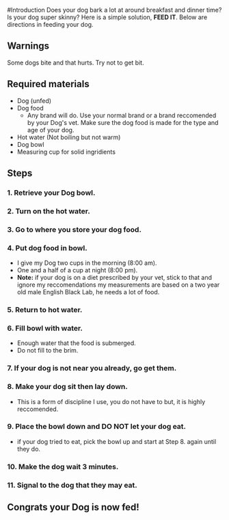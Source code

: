 #Introduction
Does your dog bark a lot at around breakfast and dinner time? Is your dog super skinny? Here is a simple solution, **FEED IT**. 
Below are directions in feeding your dog. 

## Warnings
Some dogs bite and that hurts. Try not to get bit.

## Required materials
* Dog (unfed)
* Dog food 
  - Any brand will do. Use your normal brand or a brand reccomended by your Dog's vet. Make sure the dog food is made for the type and age of your dog.
* Hot water (Not boiling but not warm)
* Dog bowl
* Measuring cup for solid ingridients

## Steps
### 1. Retrieve your Dog bowl.
### 2. Turn on the hot water.
### 3. Go to where you store your dog food.
### 4. Put dog food in bowl.
  * I give my Dog two cups in the morning (8:00 am).
  * One and a half of a cup at night (8:00 pm).
  * **Note:** if your dog is on a diet prescribed by your vet, stick to that and ignore my reccomendations 
  my measurements are based on a two year old male English Black Lab, he needs a lot of food.
### 5. Return to hot water.
### 6. Fill bowl with water.
  * Enough water that the food is submerged.
  * Do not fill to the brim.
### 7. If your dog is not near you already, go get them.
### 8. Make your dog sit then lay down.
  * This is a form of discipline I use, you do not have to but, it is highly reccomended.
### 9. Place the bowl down and **DO NOT** let your dog eat.
  * if your dog tried to eat, pick the bowl up and start at Step 8. again until they do.
### 10. Make the dog wait 3 minutes.
### 11. Signal to the dog that they may eat.

## Congrats your Dog is now fed!
